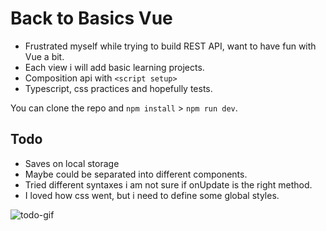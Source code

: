 # Back to Basics Vue

- Frustrated myself while trying to build REST API, want to have fun with Vue a bit.
- Each view i will add basic learning projects.
- Composition api with `<script setup>`
- Typescript, css practices and hopefully tests.

You can clone the repo and `npm install` > `npm run dev`.

## Todo
- Saves on local storage
- Maybe could be separated into different components.
- Tried different syntaxes i am not sure if onUpdate is the right method.
- I loved how css went, but i need to define some global styles.

![todo-gif](https://user-images.githubusercontent.com/75392169/169656075-daba8bb5-bfdd-4cd0-9ea3-ca9f3693dc85.gif)

